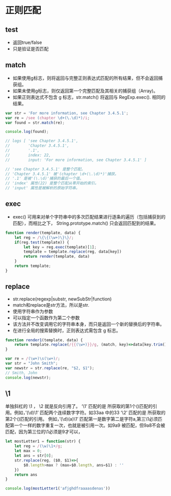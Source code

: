# 正则匹配

## test

- 返回true/false
- 只是验证是否匹配

## match

- 如果使用g标志，则将返回与完整正则表达式匹配的所有结果，但不会返回捕获组。
- 如果未使用g标志，则仅返回第一个完整匹配及其相关的捕获组（Array)。
- 如果正则表达式不包含 g 标志，str.match() 将返回与 RegExp.exec(). 相同的结果。

```js
var str = 'For more information, see Chapter 3.4.5.1';
var re = /see (chapter \d+(\.\d)*)/i;
var found = str.match(re);

console.log(found);

// logs [ 'see Chapter 3.4.5.1',
//        'Chapter 3.4.5.1',
//        '.1',
//        index: 22,
//        input: 'For more information, see Chapter 3.4.5.1' ]

// 'see Chapter 3.4.5.1' 是整个匹配。
// 'Chapter 3.4.5.1' 被'(chapter \d+(\.\d)*)'捕获。
// '.1' 是被'(\.\d)'捕获的最后一个值。
// 'index' 属性(22) 是整个匹配从零开始的索引。
// 'input' 属性是被解析的原始字符串。
```

## exec

- exec() 可用来对单个字符串中的多次匹配结果进行逐条的遍历（包括捕获到的匹配），而相比之下， String.prototype.match() 只会返回匹配到的结果。

```js
function render(template, data) {
    let reg = /\{\{(\w+)\}\}/;
    if(reg.test(template)) {
        let key = reg.exec(template)[1];
        template = template.replace(reg, data[key])
        return render(template, data)
    }
    return template;
}
```

## replace

- str.replace(regexp|substr, newSubStr|function)
- match和replace是str方法，所以是str.
- 使用字符串作为参数
- 可以指定一个函数作为第二个参数
- 该方法并不改变调用它的字符串本身，而只是返回一个新的替换后的字符串。
- 在进行全局的搜索替换时，正则表达式需包含 g 标志。

```js
function render1(template, data) {
    return template.replace(/{{(\w+)}}/g, (match, key)=>data[key.trim()])
}
```

```js
var re = /(\w+)\s(\w+)/;
var str = "John Smith";
var newstr = str.replace(re, "$2, $1");
// Smith, John
console.log(newstr);
```

## \1

单独斜杠的 \1 ， \2 就是反向引用了。
‘\1’ 匹配的是 所获取的第1个()匹配的引用。例如，’(\d)\1’ 匹配两个连续数字字符。如33aa 中的33
‘\2’ 匹配的是 所获取的第2个()匹配的引用。
例如，’(\d)(a)\1’ 匹配第一是数字第二是字符a,第三\1必须匹配第一个一样的数字重复一次，也就是被引用一次。如9a9 被匹配，但9a8不会被匹配，因为第三位的\1必须是9才可以，

```js
let mostLetter1 = function(str) {
    let reg = /(\w)\1+/g;
    let max = 0;
    let ans = str[0];
    str.replace(reg, ($0, $1)=>{
        $0.length>max ? (max=$0.length, ans=$1) : ''
    })
    return ans
}

console.log(mostLetter1('afjghdfraaaasdenas'))
```
